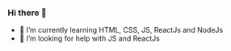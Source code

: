 ### Hi there 👋

- 🌱 I’m currently learning HTML, CSS, JS, ReactJs and NodeJs
- 🤔 I’m looking for help with JS and ReactJs


